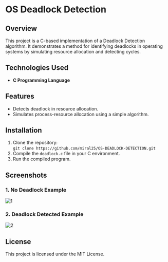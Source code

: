 # OS Deadlock Detection

## Overview
This project is a C-based implementation of a Deadlock Detection algorithm. It demonstrates a method for identifying deadlocks in operating systems by simulating resource allocation and detecting cycles.

## Technologies Used
- **C Programming Language**

## Features
- Detects deadlock in resource allocation.
- Simulates process-resource allocation using a simple algorithm.

## Installation
1. Clone the repository:  
   `git clone https://github.com/miral25/OS-DEADLOCK-DETECTION.git`
2. Compile the `deadlock.c` file in your C environment.
3. Run the compiled program.

## Screenshots

### 1. No Deadlock Example
![1](https://user-images.githubusercontent.com/29537650/86047919-4e88a100-ba6d-11ea-87b7-78570e7779d2.png)

### 2. Deadlock Detected Example
![2](https://user-images.githubusercontent.com/29537650/86047921-4f213780-ba6d-11ea-84d9-77680b13645a.png)

## License
This project is licensed under the MIT License.
